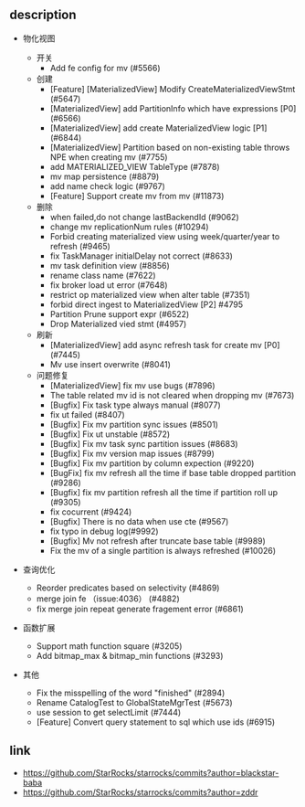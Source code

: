 
## description


- 物化视图
  - 开关 
    - Add fe config for mv (#5566)
  - 创建
    - [Feature] [MaterializedView] Modify CreateMaterializedViewStmt (#5647)
    - [MaterializedView] add PartitionInfo which have expressions [P0] (#6566)
    - [MaterializedView] add create MaterializedView logic [P1] (#6844)
    - [MaterializedView] Partition based on non-existing table throws NPE when creating mv (#7755)
    - add MATERIALIZED_VIEW TableType (#7878)
    - mv map persistence (#8879)
    - add name check logic (#9767)
    - [Feature] Support create mv from mv (#11873) 
  - 删除
    - when failed,do not change lastBackendId (#9062)
    - change mv replicationNum rules (#10294)
    - Forbid creating materialized view using week/quarter/year to refresh (#9465)
    - fix TaskManager initialDelay not correct (#8633) 
    - mv task definition view (#8856)
    - rename class name (#7622)
    - fix broker load ut error (#7648)
    - restrict op materialized view when alter table (#7351)
    - forbid direct ingest to MaterializedView [P2] #4795
    - Partition Prune support expr (#6522)
    - Drop Materialized vied stmt (#4957)
  - 刷新
    - [MaterializedView] add async refresh task for create mv [P0] (#7445)
    - Mv use insert overwrite (#8041)   
  - 问题修复
    - [MaterializedView] fix mv use bugs (#7896) 
    - The table related mv id is not cleared when dropping mv (#7673) 
    - [Bugfix] Fix task type always manual (#8077) 
    - fix ut failed (#8407)
    - [Bugfix] Fix mv partition sync issues (#8501)   
    - [Bugfix] Fix ut unstable (#8572) 
    - [Bugfix] Fix mv task sync partition issues (#8683)
    - [Bugfix] Fix mv version map issues (#8799) 
    - [Bugfix] Fix mv partition by column expection (#9220)
    - [BugFix] fix mv refresh all the time if base table dropped partition (#9286)
    - [Bugfix] fix mv partition refresh all the time if partition roll up (#9305)
    - fix cocurrent (#9424)
    - [Bugfix] There is no data when use cte (#9567)
    - fix typo in debug log(#9992)
    - [Bugfix] Mv not refresh after truncate base table (#9989)
    - Fix the mv of a single partition is always refreshed (#10026)
      
- 查询优化
   - Reorder predicates based on selectivity (#4869)
   - merge join fe （issue:4036） (#4882) 
   - fix merge join repeat generate fragement error (#6861)
  
- 函数扩展
  - Support math function square (#3205)
  - Add bitmap_max & bitmap_min functions (#3293)

- 其他
  - Fix the misspelling of the word "finished" (#2894)
  - Rename CatalogTest to GlobalStateMgrTest (#5673) 
  - use session to get selectLimit (#7444) 
  - [Feature] Convert query statement to sql which use ids (#6915)





## link
 - https://github.com/StarRocks/starrocks/commits?author=blackstar-baba
 - https://github.com/StarRocks/starrocks/commits?author=zddr 
